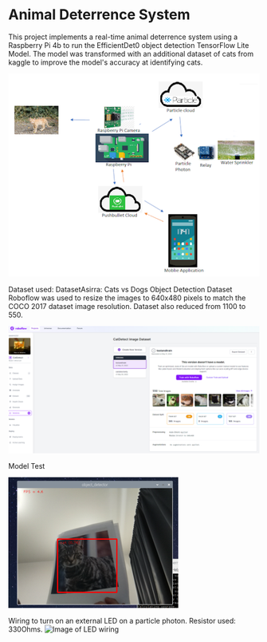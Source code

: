 # Animal Deterrence System

This project implements a real-time animal deterrence system using a Raspberry Pi 4b to run the EfficientDet0 object detection TensorFlow Lite Model. The model was transformed with an additional dataset of cats from kaggle to improve the model's accuracy at identifying cats.

![Project Overview](project_overview.png)

Dataset used: DatasetAsirra: Cats vs Dogs Object Detection Dataset  
Roboflow was used to resize the images to 640x480 pixels to match the COCO 2017 dataset image resolution. Dataset also reduced from 1100 to 550.

![Tranformed cat dataset](roboflow.png)

Model Test

![Model Test](cat.PNG)

Wiring to turn on an external LED on a particle photon. Resistor used: 330Ohms.
![Image of LED wiring](photon.jpg)

